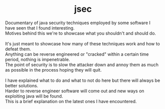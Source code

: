<h1 align="center">jsec</h1>
Documentary of java security techniques employed by some software I have seen that I found interesting. <br>
Motives behind this we're to showcase what you shouldn't and should do.
<br><br>
It's just meant to showcase how many of these techniques work and how to defeat them. <br>
Anything can be reverse engineered or "cracked" within a certain time period, nothing is impenetrable. <br>
The point of security is to slow the attacker down and annoy them as much as possible in the process hoping they will quit.
<br><br>
I have explained what to do and what to not do here but there will always be better solutions. <br>
Harder to reverse engineer software will come out and new ways on exploiting java will be found. <br>
This is a brief explanation on the latest ones I have encountered.

